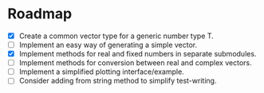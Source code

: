 # Roadmap

- [x] Create a common vector type for a generic number type T.
- [ ] Implement an easy way of generating a simple vector.
- [x] Implement methods for real and fixed numbers in separate submodules.
- [ ] Implement methods for conversion between real and complex vectors.
- [ ] Implement a simplified plotting interface/example.
- [ ] Consider adding from string method to simplify test-writing.
